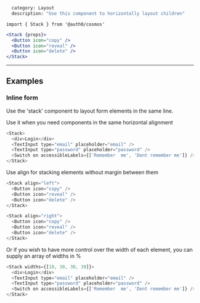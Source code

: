 ```meta
  category: Layout
  description: "Use this component to horizontally layout children"
```

`import { Stack } from '@auth0/cosmos'`

```jsx
<Stack {props}>
  <Button icon="copy" />
  <Button icon="reveal" />
  <Button icon="delete" />
</Stack>
```

---

## Examples

### Inline form

Use the 'stack' component to layout form elements in the same line.

Use it when you need components in the same horizontal alignment

```js
<Stack>
  <div>Login</div>
  <TextInput type="email" placeholder="email" />
  <TextInput type="password" placeholder="password" />
  <Switch on accessibleLabels={['Remember  me', 'Dont remember me']} />
</Stack>
```

Use align for stacking elements without margin between them

```js
<Stack align="left">
  <Button icon="copy" />
  <Button icon="reveal" />
  <Button icon="delete" />
</Stack>
```

```js
<Stack align="right">
  <Button icon="copy" />
  <Button icon="reveal" />
  <Button icon="delete" />
</Stack>
```

Or if you wish to have more control over the width of each element, you can supply an array of widths in %

```js
<Stack widths={[10, 30, 30, 30]}>
  <div>Login</div>
  <TextInput type="email" placeholder="email" />
  <TextInput type="password" placeholder="password" />
  <Switch on accessibleLabels={['Remember  me', 'Dont remember me']} />
</Stack>
```
